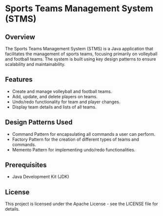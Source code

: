 # Sports Teams Management System (STMS)

## Overview
The Sports Teams Management System (STMS) is a Java application that facilitates the management of sports teams, focusing primarily on volleyball and football teams. The system is built using key design patterns to ensure scalability and maintainability.

## Features
- Create and manage volleyball and football teams.
- Add, update, and delete players on teams.
- Undo/redo functionality for team and player changes.
- Display team details and lists of all teams.

## Design Patterns Used
- Command Pattern for encapsulating all commands a user can perform.
- Factory Pattern for the creation of different types of teams and commands.
- Memento Pattern for implementing undo/redo functionalities.

## Prerequisites
- Java Development Kit (JDK)

## License
This project is licensed under the Apache License - see the LICENSE file for details.

